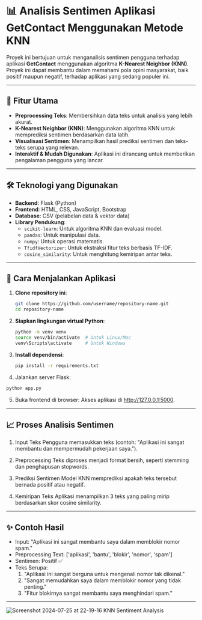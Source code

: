 # 📊 Analisis Sentimen Aplikasi GetContact Menggunakan Metode KNN

Proyek ini bertujuan untuk menganalisis sentimen pengguna terhadap aplikasi **GetContact** menggunakan algoritma **K-Nearest Neighbor (KNN)**. Proyek ini dapat membantu dalam memahami pola opini masyarakat, baik positif maupun negatif, terhadap aplikasi yang sedang populer ini.

---

## 🚀 Fitur Utama
- **Preprocessing Teks**: Membersihkan data teks untuk analisis yang lebih akurat.
- **K-Nearest Neighbor (KNN)**: Menggunakan algoritma KNN untuk memprediksi sentimen berdasarkan data latih.
- **Visualisasi Sentimen**: Menampilkan hasil prediksi sentimen dan teks-teks serupa yang relevan.
- **Interaktif & Mudah Digunakan**: Aplikasi ini dirancang untuk memberikan pengalaman pengguna yang lancar.

---

## 🛠️ Teknologi yang Digunakan
- **Backend**: Flask (Python)  
- **Frontend**: HTML, CSS, JavaScript, Bootstrap  
- **Database**: CSV (pelabelan data & vektor data)  
- **Library Pendukung**:
  - `scikit-learn`: Untuk algoritma KNN dan evaluasi model.
  - `pandas`: Untuk manipulasi data.
  - `numpy`: Untuk operasi matematis.
  - `TfidfVectorizer`: Untuk ekstraksi fitur teks berbasis TF-IDF.
  - `cosine_similarity`: Untuk menghitung kemiripan antar teks.

---

## 🔧 Cara Menjalankan Aplikasi
1. **Clone repository ini**:
   ```bash
   git clone https://github.com/username/repository-name.git
   cd repository-name
2. **Siapkan lingkungan virtual Python**:
   ```bash
   python -m venv venv
   source venv/bin/activate  # Untuk Linux/Mac
   venv\Scripts\activate     # Untuk Windows
3. **Install dependensi**:
   ```bash
   pip install -r requirements.txt
4. Jalankan server Flask:
  ```bash
  python app.py
  ```
5. Buka frontend di browser:
Akses aplikasi di http://127.0.0.1:5000.

---

## 📈 Proses Analisis Sentimen
1. Input Teks
Pengguna memasukkan teks (contoh: "Aplikasi ini sangat membantu dan mempermudah pekerjaan saya.").

2. Preprocessing
Teks diproses menjadi format bersih, seperti stemming dan penghapusan stopwords.

3. Prediksi Sentimen
Model KNN memprediksi apakah teks tersebut bernada positif atau negatif.

4. Kemiripan Teks
Aplikasi menampilkan 3 teks yang paling mirip berdasarkan skor cosine similarity.

---

## ✨ Contoh Hasil
- Input: "Aplikasi ini sangat membantu saya dalam memblokir nomor spam."
- Preprocessing Text: ['aplikasi', 'bantu', 'blokir', 'nomor', 'spam']
- Sentimen: Positif ✅
- Teks Serupa:
  1. "Aplikasi ini sangat berguna untuk mengenali nomor tak dikenal."
  2. "Sangat memudahkan saya dalam memblokir nomor yang tidak penting."
  3. "Fitur blokirnya sangat membantu saya menghindari spam."

---


![Screenshot 2024-07-25 at 22-19-16 KNN Sentiment Analysis](https://github.com/user-attachments/assets/e697180e-ea52-4280-8d63-2709d35eaa9d)
